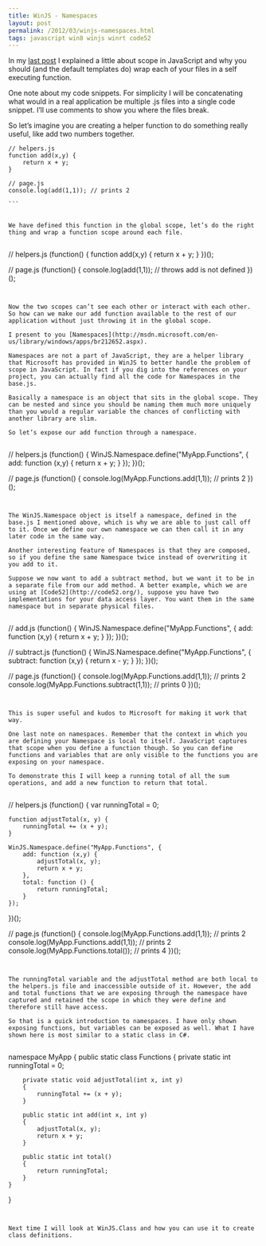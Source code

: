 ```yaml
---
title: WinJS - Namespaces
layout: post
permalink: /2012/03/winjs-namespaces.html
tags: javascript win8 winjs winrt code52
---
```



In my [last post](http://csainty.blogspot.com/2012/03/windows-8-winrt-and-winjs-scope.html) I explained a little about scope in JavaScript and why you should (and the default templates do) wrap each of your files in a self executing function.  
  
One note about my code snippets. For simplicity I will be concatenating what would in a real application be multiple .js files into a single code snippet. I’ll use comments to show you where the files break.  
  
So let’s imagine you are creating a helper function to do something really useful, like add two numbers together.   
  

````
// helpers.js
function add(x,y) {
	return x + y;
}

// page.js
console.log(add(1,1)); // prints 2

```  
  
  
We have defined this function in the global scope, let’s do the right thing and wrap a function scope around each file.  
  

````
// helpers.js
(function() {
	function add(x,y) {
		return x + y;
	}
})();

// page.js
(function() {
	console.log(add(1,1)); // throws add is not defined
})();

```  
  
  
Now the two scopes can’t see each other or interact with each other. So how can we make our add function available to the rest of our application without just throwing it in the global scope.  
  
I present to you [Namespaces](http://msdn.microsoft.com/en-us/library/windows/apps/br212652.aspx).  
  
Namespaces are not a part of JavaScript, they are a helper library that Microsoft has provided in WinJS to better handle the problem of scope in JavaScript. In fact if you dig into the references on your project, you can actually find all the code for Namespaces in the base.js.  
  
Basically a namespace is an object that sits in the global scope. They can be nested and since you should be naming them much more uniquely than you would a regular variable the chances of conflicting with another library are slim.  
  
So let’s expose our add function through a namespace.  
  

````
// helpers.js
(function() {
	WinJS.Namespace.define("MyApp.Functions", {
		add: function (x,y) {
			return x + y;
		}
	});
})();

// page.js
(function() {
	console.log(MyApp.Functions.add(1,1)); // prints 2
})();
```  
  
  
The WinJS.Namespace object is itself a namespace, defined in the base.js I mentioned above, which is why we are able to just call off to it. Once we define our own namespace we can then call it in any later code in the same way.  
  
Another interesting feature of Namespaces is that they are composed, so if you define the same Namespace twice instead of overwriting it you add to it.  
  
Suppose we now want to add a subtract method, but we want it to be in a separate file from our add method. A better example, which we are using at [Code52](http://code52.org/), suppose you have two implementations for your data access layer. You want them in the same namespace but in separate physical files.  
  

````
// add.js
(function() {
	WinJS.Namespace.define("MyApp.Functions", {
		add: function (x,y) {
			return x + y;
		}
	});
})();

// subtract.js
(function() {
	WinJS.Namespace.define("MyApp.Functions", {
		subtract: function (x,y) {
			return x - y;
		}
	});
})();

// page.js
(function() {
	console.log(MyApp.Functions.add(1,1)); // prints 2
	console.log(MyApp.Functions.subtract(1,1)); // prints 0
})();
```  
  
  
This is super useful and kudos to Microsoft for making it work that way.  
  
One last note on namespaces. Remember that the context in which you are defining your Namespace is local to itself. JavaScript captures that scope when you define a function though. So you can define functions and variables that are only visible to the functions you are exposing on your namespace.  
  
To demonstrate this I will keep a running total of all the sum operations, and add a new function to return that total.  
  

````
// helpers.js
(function() {
	var runningTotal = 0;
	
	function adjustTotal(x, y) {
		runningTotal += (x + y);
	}

	WinJS.Namespace.define("MyApp.Functions", {
		add: function (x,y) {
			adjustTotal(x, y);
			return x + y;
		},
		total: function () {
			return runningTotal;
		}
	});
})();

// page.js
(function() {
	console.log(MyApp.Functions.add(1,1)); // prints 2
	console.log(MyApp.Functions.add(1,1)); // prints 2
	console.log(MyApp.Functions.total()); // prints 4
})();
```  
  
  
The runningTotal variable and the adjustTotal method are both local to the helpers.js file and inaccessible outside of it. However, the add and total functions that we are exposing through the namespace have captured and retained the scope in which they were define and therefore still have access.  
  
So that is a quick introduction to namespaces. I have only shown exposing functions, but variables can be exposed as well. What I have shown here is most similar to a static class in C#.   
  

````
namespace MyApp
{
    public static class Functions
    {
        private static int runningTotal = 0;

        private static void adjustTotal(int x, int y)
        {
            runningTotal += (x + y);
        }

        public static int add(int x, int y)
        {
            adjustTotal(x, y);
            return x + y;
        }

        public static int total()
        {
            return runningTotal;
        }
    }
}
```  
  
  
Next time I will look at WinJS.Class and how you can use it to create class definitions.  
  